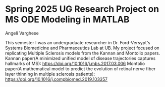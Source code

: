 # Spring 2025 UG Research Project on MS ODE Modeling in MATLAB
Angeli Varghese

This semester I was an undergraduate researcher in Dr. Ford-Versypt's Systems Biomedicine and Pharmaceutics Lab at UB. My project focused on replicating Multiple Sclerosis models from the Kannan and Montolio papers.
Kannan paper(A minimized unified model of disease trajectories captures hallmarks of MS): https://doi.org/10.1016/j.mbs.2017.03.006
Montolio paper(A mathematical model to predict the evolution of retinal nerve fiber layer thinning in multiple sclerosis patients): https://doi.org/10.1016/j.compbiomed.2019.103357
